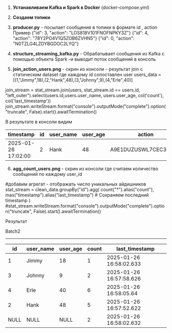 
1. **Устанавливаем Kafka и Spark в Docker** (docker-compose.yml)

2. **Создаем топики**

3. **producer.py** - посылает сообщения в топики в формате id , action
Пример
{"id": 3, "action": "LOS818V101FNOFNPKY3Z"}
{"id": 4, "action": "78Y2PO4V1Q5ZOB6ZVHN5"}
{"id": 0, "action": "N0TZLG4LZDYBGDOC2LYQ"}

4. **structure_streaming_kafka.py** - Обрабатывает сообщения из Kafka с помощью объекта  Spark -и выводит поток сообщений в консоль

5. **join_action_users.png** - скрин из консоли - результат join с статическим dataset где каждому id сопоставлен user users_data = [(1,"Jimmy",18),(2,"Hank",48),(3,"Johnny",9),(4,"Erle",40)]

join_stream = stat_stream.join(users, stat_stream.id == users.id, "left_outer").select(users.id,users.user_name, users.user_age, col('count'), col('last_timestamp'))
join_stream.writeStream.format("console").outputMode("complete").option("truncate", False).start().awaitTermination()


   В результате в консоли видим

| timestamp           | id | user_name | user_age | action                |
|---------------------|----|-----------|----------|-----------------------|
| 2025-01-26 17:02:00 |  2 | Hank      | 48       | A9E1DUZUSWL7CEC37A8M  |



6. **agg_count_users.png** - скрин из консоли где считаем количество сообщений по каждому user_id

#добавим агрегат - отображать число уникальных айдишников
stat_stream = clean_data.groupBy("id").agg(
        count("*").alias("count"),
        max("timestamp").alias("last_timestamp")  # Сохраняем последний timestamp
    )
#stat_stream.writeStream.format("console").outputMode("complete").option("truncate", False).start().awaitTermination()

Результат

Batch2
 
-------------------------------------------
| id   | user_name | user_age | count | last_timestamp           |
|------|-----------|----------|-------|--------------------------|
| 1    | Jimmy     | 18       | 1     | 2025-01-26 16:58:02.633  |
| 3    | Johnny    | 9        | 2     | 2025-01-26 16:57:58.626  |
| 4    | Erle      | 40       | 6     | 2025-01-26 16:58:05.64   |
| 2    | Hank      | 48       | 5     | 2025-01-26 16:57:52.622  |
| NULL | NULL      | NULL     | 2     | 2025-01-26 16:58:02.632  |


   
